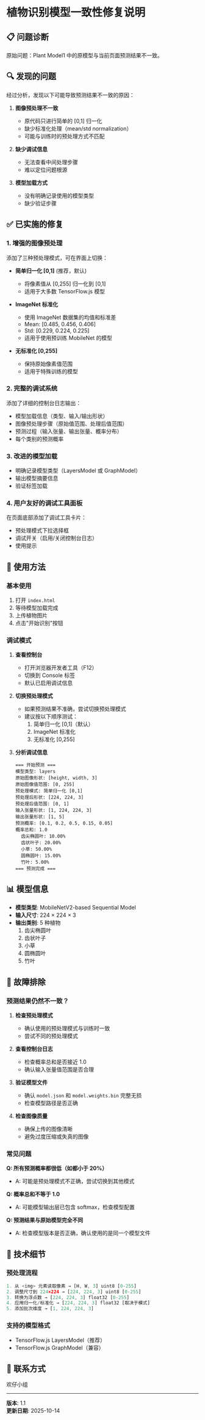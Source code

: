 # 植物识别模型一致性修复说明

## 📋 问题诊断

原始问题：Plant Model1 中的原模型与当前页面预测结果不一致。

## 🔍 发现的问题

经过分析，发现以下可能导致预测结果不一致的原因：

1. **图像预处理不一致**
   - 原代码只进行简单的 [0,1] 归一化
   - 缺少标准化处理（mean/std normalization）
   - 可能与训练时的预处理方式不匹配

2. **缺少调试信息**
   - 无法查看中间处理步骤
   - 难以定位问题根源

3. **模型加载方式**
   - 没有明确记录使用的模型类型
   - 缺少验证步骤

## ✅ 已实施的修复

### 1. 增强的图像预处理

添加了三种预处理模式，可在界面上切换：

- **简单归一化 [0,1]** (推荐，默认)
  - 将像素值从 [0,255] 归一化到 [0,1]
  - 适用于大多数 TensorFlow.js 模型

- **ImageNet 标准化**
  - 使用 ImageNet 数据集的均值和标准差
  - Mean: [0.485, 0.456, 0.406]
  - Std: [0.229, 0.224, 0.225]
  - 适用于使用预训练 MobileNet 的模型

- **无标准化 [0,255]**
  - 保持原始像素值范围
  - 适用于特殊训练的模型

### 2. 完整的调试系统

添加了详细的控制台日志输出：

- 模型加载信息（类型、输入/输出形状）
- 图像预处理步骤（原始值范围、处理后值范围）
- 预测过程（输入张量、输出张量、概率分布）
- 每个类别的预测概率

### 3. 改进的模型加载

- 明确记录模型类型（LayersModel 或 GraphModel）
- 输出模型摘要信息
- 验证标签加载

### 4. 用户友好的调试工具面板

在页面底部添加了调试工具卡片：
- 预处理模式下拉选择框
- 调试开关（启用/关闭控制台日志）
- 使用提示

## 🚀 使用方法

### 基本使用

1. 打开 `index.html`
2. 等待模型加载完成
3. 上传植物图片
4. 点击"开始识别"按钮

### 调试模式

1. **查看控制台**
   - 打开浏览器开发者工具（F12）
   - 切换到 Console 标签
   - 默认已启用调试信息

2. **切换预处理模式**
   - 如果预测结果不准确，尝试切换预处理模式
   - 建议按以下顺序测试：
     1. 简单归一化 [0,1]（默认）
     2. ImageNet 标准化
     3. 无标准化 [0,255]

3. **分析调试信息**
   ```
   === 开始预测 ===
   模型类型: layers
   原始图像形状: [height, width, 3]
   原始图像值范围: [0, 255]
   预处理模式: 简单归一化 [0,1]
   预处理后形状: [224, 224, 3]
   预处理后值范围: [0, 1]
   输入张量形状: [1, 224, 224, 3]
   输出张量形状: [1, 5]
   预测概率: [0.1, 0.2, 0.5, 0.15, 0.05]
   概率总和: 1.0
     齿尖椭圆叶: 10.00%
     齿状叶子: 20.00%
     小草: 50.00%
     圆椭圆叶: 15.00%
     竹叶: 5.00%
   === 预测完成 ===
   ```

## 📊 模型信息

- **模型类型**: MobileNetV2-based Sequential Model
- **输入尺寸**: 224 × 224 × 3
- **输出类别**: 5 种植物
  1. 齿尖椭圆叶
  2. 齿状叶子
  3. 小草
  4. 圆椭圆叶
  5. 竹叶

## 🔧 故障排除

### 预测结果仍然不一致？

1. **检查预处理模式**
   - 确认使用的预处理模式与训练时一致
   - 尝试不同的预处理模式

2. **查看控制台日志**
   - 检查概率总和是否接近 1.0
   - 确认输入张量值范围是否合理

3. **验证模型文件**
   - 确认 `model.json` 和 `model.weights.bin` 完整无损
   - 检查模型路径是否正确

4. **检查图像质量**
   - 确保上传的图像清晰
   - 避免过度压缩或失真的图像

### 常见问题

**Q: 所有预测概率都很低（如都小于 20%）**
- A: 可能是预处理模式不正确，尝试切换到其他模式

**Q: 概率总和不等于 1.0**
- A: 可能模型输出层已包含 softmax，检查模型配置

**Q: 预测结果与原始模型完全不同**
- A: 检查模型版本是否正确，确认使用的是同一个模型文件

## 📝 技术细节

### 预处理流程

```javascript
1. 从 <img> 元素读取像素 → [H, W, 3] uint8 [0-255]
2. 调整尺寸到 224×224 → [224, 224, 3] uint8 [0-255]
3. 转换为浮点数 → [224, 224, 3] float32 [0-255]
4. 应用归一化/标准化 → [224, 224, 3] float32 [取决于模式]
5. 添加批次维度 → [1, 224, 224, 3]
```

### 支持的模型格式

- TensorFlow.js LayersModel（推荐）
- TensorFlow.js GraphModel（兼容）

## 📧 联系方式

欢仔小组

---

**版本**: 1.1  
**更新日期**: 2025-10-14

